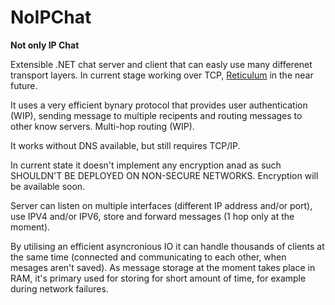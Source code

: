 # NoIPChat
**Not only IP Chat**

Extensible .NET chat server and client that can easly use many differenet transport layers. In current stage working over TCP, <a href="https://github.com/markqvist/Reticulum">Reticulum</a> in the near future.

It uses a very efficient bynary protocol that provides user authentication (WIP), sending message to multiple recipents and routing messages to other know servers.
Multi-hop routing (WIP).

It works without DNS available, but still requires TCP/IP.

In current state it doesn't implement any encryption anad as such SHOULDN'T BE DEPLOYED ON NON-SECURE NETWORKS. Encryption will be available soon.

Server can listen on multiple interfaces (different IP address and/or port), use IPV4 and/or IPV6, store and forward messages (1 hop only at the moment).

By utilising an efficient asyncronious IO it can handle thousands of clients at the same time (connected and communicating to each other, when mesages aren't saved).
As message storage at the moment takes place in RAM, it's primary used for storing for short amount of time, for example during network failures.
